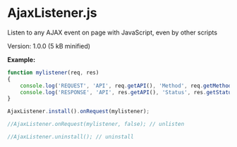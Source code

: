 # AjaxListener.js

Listen to any AJAX event on page with JavaScript, even by other scripts

Version: 1.0.0 (5 kB minified)

**Example:**

```javascript
function mylistener(req, res)
{
    console.log('REQUEST', 'API', req.getAPI(), 'Method', req.getMethod(), 'URL', req.getURL(), 'Headers', req.getHeaders(), 'Body', req.getBody());
    console.log('RESPONSE', 'API', res.getAPI(), 'Status', res.getStatus(), 'Headers', res.getHeaders(), 'Body', res.getBody());
}

AjaxListener.install().onRequest(mylistener);

//AjaxListener.onRequest(mylistener, false); // unlisten

//AjaxListener.uninstall(); // uninstall
```

